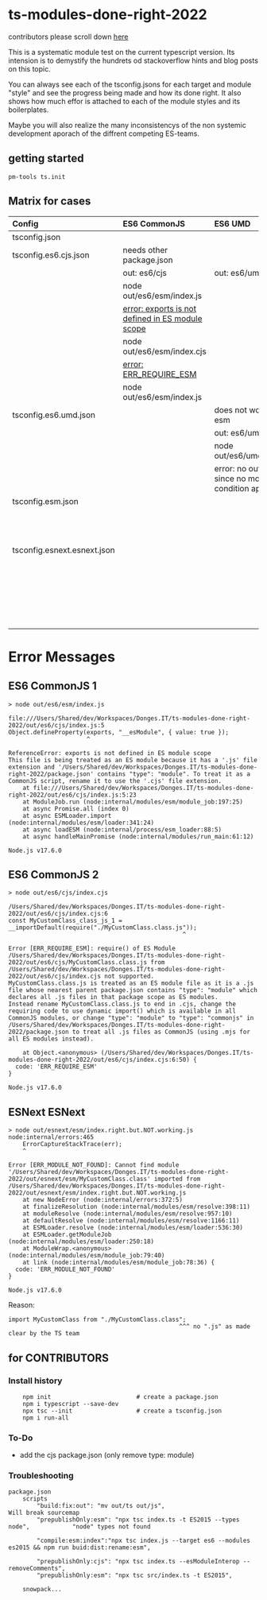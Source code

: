 # ts-modules-done-right-2022

contributors please scroll down [here](#for-contributors)



This is a systematic module test on the current typescript version.
Its intension is to demystify the hundrets od stackoverflow hints and blog posts on this topic.

You can always see each of the tsconfig.jsons for each target and module "style" and see the progress being made and how its done right.
It also shows how much effor is attached to each of the module styles and its boilerplates.

Maybe you will also realize the many inconsistencys of the non systemic development aporach of the diffrent competing ES-teams.

## getting started
```
pm-tools ts.init
```


## Matrix for cases

| Config                |  ES6 CommonJS         | ES6 UMD               | ES6 ESM               | ESNext ESM            |                       |
|:----------------------|:----------------------|:----------------------|:----------------------|:----------------------|:----------------------|
| tsconfig.json| |
| tsconfig.es6.cjs.json| needs other package.json|
|                        | out: es6/cjs | out: es6/umd | out: es6/esm | out: esnext/esnext |
|                        | node out/es6/esm/index.js |
|                        |  [error: exports is not defined in ES module scope](#es6-commonjs-1)  |
|                        | node out/es6/esm/index.cjs |
|                        |  [error: ERR_REQUIRE_ESM](#es6-commonjs-2)  |
|                        | node out/es6/esm/index.js |
| tsconfig.es6.umd.json| | does not work with esm |
|                        | | out: es6/umd |
|                        | | node out/es6/umd/index.js |
|                        | |   error: no output since no module condition applies |
| tsconfig.esm.json      | | | out: es6/esm |
|                        | | | node out/es6/esm/index.js |
|                        | | | works  on this code ./ts/index.wrong.but.working.ts |
| tsconfig.esnext.esnext.json| | | | out: esnext/esm |
|                            | | | | node out/esnext/esm/index.js |
|                            | | | | works  on this code ./ts/index.wrong.but.working.ts |
|                            | | | | node out/esnext/esm/index.right.but.NOT.working.js |
|                            | | | | [error: ERR_MODULE_NOT_FOUND](#esnext-esnext) | 




# Error Messages

## ES6 CommonJS 1
```
> node out/es6/esm/index.js

file:///Users/Shared/dev/Workspaces/Donges.IT/ts-modules-done-right-2022/out/es6/cjs/index.js:5
Object.defineProperty(exports, "__esModule", { value: true });
                      ^

ReferenceError: exports is not defined in ES module scope
This file is being treated as an ES module because it has a '.js' file extension and '/Users/Shared/dev/Workspaces/Donges.IT/ts-modules-done-right-2022/package.json' contains "type": "module". To treat it as a CommonJS script, rename it to use the '.cjs' file extension.
    at file:///Users/Shared/dev/Workspaces/Donges.IT/ts-modules-done-right-2022/out/es6/cjs/index.js:5:23
    at ModuleJob.run (node:internal/modules/esm/module_job:197:25)
    at async Promise.all (index 0)
    at async ESMLoader.import (node:internal/modules/esm/loader:341:24)
    at async loadESM (node:internal/process/esm_loader:88:5)
    at async handleMainPromise (node:internal/modules/run_main:61:12)

Node.js v17.6.0
```

## ES6 CommonJS 2
```
> node out/es6/cjs/index.cjs

/Users/Shared/dev/Workspaces/Donges.IT/ts-modules-done-right-2022/out/es6/cjs/index.cjs:6
const MyCustomClass_class_js_1 = __importDefault(require("./MyCustomClass.class.js"));
                                                 ^

Error [ERR_REQUIRE_ESM]: require() of ES Module /Users/Shared/dev/Workspaces/Donges.IT/ts-modules-done-right-2022/out/es6/cjs/MyCustomClass.class.js from /Users/Shared/dev/Workspaces/Donges.IT/ts-modules-done-right-2022/out/es6/cjs/index.cjs not supported.
MyCustomClass.class.js is treated as an ES module file as it is a .js file whose nearest parent package.json contains "type": "module" which declares all .js files in that package scope as ES modules.
Instead rename MyCustomClass.class.js to end in .cjs, change the requiring code to use dynamic import() which is available in all CommonJS modules, or change "type": "module" to "type": "commonjs" in /Users/Shared/dev/Workspaces/Donges.IT/ts-modules-done-right-2022/package.json to treat all .js files as CommonJS (using .mjs for all ES modules instead).

    at Object.<anonymous> (/Users/Shared/dev/Workspaces/Donges.IT/ts-modules-done-right-2022/out/es6/cjs/index.cjs:6:50) {
  code: 'ERR_REQUIRE_ESM'
}

Node.js v17.6.0
```

## ESNext ESNext
```
> node out/esnext/esm/index.right.but.NOT.working.js
node:internal/errors:465
    ErrorCaptureStackTrace(err);
    ^

Error [ERR_MODULE_NOT_FOUND]: Cannot find module '/Users/Shared/dev/Workspaces/Donges.IT/ts-modules-done-right-2022/out/esnext/esm/MyCustomClass.class' imported from /Users/Shared/dev/Workspaces/Donges.IT/ts-modules-done-right-2022/out/esnext/esm/index.right.but.NOT.working.js
    at new NodeError (node:internal/errors:372:5)
    at finalizeResolution (node:internal/modules/esm/resolve:398:11)
    at moduleResolve (node:internal/modules/esm/resolve:957:10)
    at defaultResolve (node:internal/modules/esm/resolve:1166:11)
    at ESMLoader.resolve (node:internal/modules/esm/loader:536:30)
    at ESMLoader.getModuleJob (node:internal/modules/esm/loader:250:18)
    at ModuleWrap.<anonymous> (node:internal/modules/esm/module_job:79:40)
    at link (node:internal/modules/esm/module_job:78:36) {
  code: 'ERR_MODULE_NOT_FOUND'
}

Node.js v17.6.0
```
Reason: 
```
import MyCustomClass from "./MyCustomClass.class";
                                                ^^^ no ".js" as made clear by the TS team
```

## for CONTRIBUTORS

### Install history

```
    npm init                        # create a package.json
    npm i typescript --save-dev
    npx tsc --init                  # create a tsconfig.json
    npm i run-all
```


### To-Do
 * add the cjs package.json (only remove type: module)

### Troubleshooting

```
package.json
    scripts
        "build:fix:out": "mv out/ts out/js",                                        Will break sourcemap
        "prepublishOnly:esm": "npx tsc index.ts -t ES2015 --types node",            "node" types not found    

        "compile:esm:index":"npx tsc index.js --target es6 --modules es2015 && npm run buid:dist:rename:esm",

        "prepublishOnly:cjs": "npx tsc index.ts --esModuleInterop --removeComments",
        "prepublishOnly:esm": "npx tsc src/index.ts -t ES2015",

```


```
    snowpack...
```